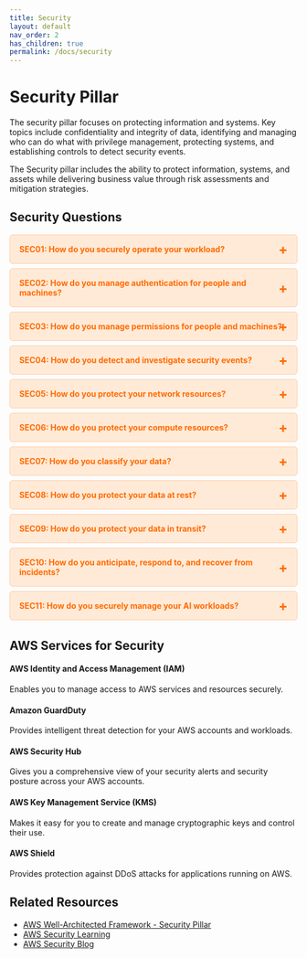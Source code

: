 ```yaml
---
title: Security
layout: default
nav_order: 2
has_children: true
permalink: /docs/security
---
```


<div class="pillar-header">
  <h1>Security Pillar</h1>
  <p>The security pillar focuses on protecting information and systems. Key topics include confidentiality and integrity of data, identifying and managing who can do what with privilege management, protecting systems, and establishing controls to detect security events.</p>
</div>

The Security pillar includes the ability to protect information, systems, and assets while delivering business value through risk assessments and mitigation strategies.

## Security Questions

<div class="question-accordion">
  <div class="question-button">
    <a href="javascript:void(0);">SEC01: How do you securely operate your workload?</a>
    <div class="question-content">
      <ul>
        <li><a href="./SEC01.html">View all SEC01 best practices</a></li>
        <li><a href="./SEC01-BP01.html">SEC01-BP01: Separate workloads using accounts</a></li>
        <li><a href="./SEC01-BP02.html">SEC01-BP02: Secure account root user and properties</a></li>
        <li><a href="./SEC01-BP03.html">SEC01-BP03: Identify and validate control objectives</a></li>
        <li><a href="./SEC01-BP04.html">SEC01-BP04: Stay up to date with security threats and recommendations</a></li>
        <li><a href="./SEC01-BP05.html">SEC01-BP05: Reduce security management scope</a></li>
        <li><a href="./SEC01-BP06.html">SEC01-BP06: Automate deployment of standard security controls</a></li>
        <li><a href="./SEC01-BP07.html">SEC01-BP07: Identify threats and prioritize mitigations using a threat model</a></li>
        <li><a href="./SEC01-BP08.html">SEC01-BP08: Evaluate and implement new security services and features regularly</a></li>
      </ul>
    </div>
  </div>
  
  <div class="question-button">
    <a href="javascript:void(0);">SEC02: How do you manage authentication for people and machines?</a>
    <div class="question-content">
      <ul>
        <li><a href="./SEC02.html">View all SEC02 best practices</a></li>
        <li><a href="./SEC02-BP01.html">SEC02-BP01: Use strong sign-in mechanisms</a></li>
        <li><a href="./SEC02-BP02.html">SEC02-BP02: Use temporary credentials</a></li>
        <li><a href="./SEC02-BP03.html">SEC02-BP03: Store and use secrets securely</a></li>
        <li><a href="./SEC02-BP04.html">SEC02-BP04: Rely on a centralized identity provider</a></li>
        <li><a href="./SEC02-BP05.html">SEC02-BP05: Audit and rotate credentials periodically</a></li>
        <li><a href="./SEC02-BP06.html">SEC02-BP06: Employ user groups and attributes</a></li>
      </ul>
    </div>
  </div>
  
  <div class="question-button">
    <a href="javascript:void(0);">SEC03: How do you manage permissions for people and machines?</a>
    <div class="question-content">
      <ul>
        <li><a href="./SEC03.html">View all SEC03 best practices</a></li>
        <li><a href="./SEC03-BP01.html">SEC03-BP01: Define access requirements</a></li>
        <li><a href="./SEC03-BP02.html">SEC03-BP02: Grant least privilege access</a></li>
        <li><a href="./SEC03-BP03.html">SEC03-BP03: Establish emergency access process</a></li>
        <li><a href="./SEC03-BP04.html">SEC03-BP04: Reduce permissions continuously</a></li>
        <li><a href="./SEC03-BP05.html">SEC03-BP05: Define permission guardrails for your organization</a></li>
        <li><a href="./SEC03-BP06.html">SEC03-BP06: Manage access based on lifecycle</a></li>
        <li><a href="./SEC03-BP07.html">SEC03-BP07: Analyze public and cross-account access</a></li>
        <li><a href="./SEC03-BP08.html">SEC03-BP08: Share resources securely within your organization</a></li>
        <li><a href="./SEC03-BP09.html">SEC03-BP09: Share resources securely with a third party</a></li>
      </ul>
    </div>
  </div>
  
  <div class="question-button">
    <a href="javascript:void(0);">SEC04: How do you detect and investigate security events?</a>
    <div class="question-content">
      <ul>
        <li><a href="./SEC04.html">View all SEC04 best practices</a></li>
        <li><a href="./SEC04-BP01.html">SEC04-BP01: Configure service and application logging</a></li>
        <li><a href="./SEC04-BP02.html">SEC04-BP02: Analyze logs, findings, and metrics centrally</a></li>
        <li><a href="./SEC04-BP03.html">SEC04-BP03: Automate alerting and responses</a></li>
        <li><a href="./SEC04-BP04.html">SEC04-BP04: Develop investigation processes</a></li>
      </ul>
    </div>
  </div>
  
  <div class="question-button">
    <a href="javascript:void(0);">SEC05: How do you protect your network resources?</a>
    <div class="question-content">
      <ul>
        <li><a href="./SEC05.html">View all SEC05 best practices</a></li>
        <li><a href="./SEC05-BP01.html">SEC05-BP01: Create network layers</a></li>
        <li><a href="./SEC05-BP02.html">SEC05-BP02: Control traffic at all layers</a></li>
        <li><a href="./SEC05-BP03.html">SEC05-BP03: Implement inspection</a></li>
        <li><a href="./SEC05-BP04.html">SEC05-BP04: Automate network protection</a></li>
        <li><a href="./SEC05-BP05.html">SEC05-BP05: Implement DDoS protection</a></li>
      </ul>
    </div>
  </div>
  
  <div class="question-button">
    <a href="javascript:void(0);">SEC06: How do you protect your compute resources?</a>
    <div class="question-content">
      <ul>
        <li><a href="./SEC06.html">View all SEC06 best practices</a></li>
        <li><a href="./SEC06-BP01.html">SEC06-BP01: Perform vulnerability management</a></li>
        <li><a href="./SEC06-BP02.html">SEC06-BP02: Reduce attack surface</a></li>
        <li><a href="./SEC06-BP03.html">SEC06-BP03: Implement managed services</a></li>
        <li><a href="./SEC06-BP04.html">SEC06-BP04: Automate compute protection</a></li>
        <li><a href="./SEC06-BP05.html">SEC06-BP05: Enable people to perform actions at a distance</a></li>
        <li><a href="./SEC06-BP06.html">SEC06-BP06: Validate software integrity</a></li>
      </ul>
    </div>
  </div>
  
  <div class="question-button">
    <a href="javascript:void(0);">SEC07: How do you classify your data?</a>
    <div class="question-content">
      <ul>
        <li><a href="./SEC07.html">View all SEC07 best practices</a></li>
        <li><a href="./SEC07-BP01.html">SEC07-BP01: Identify the data within your workload</a></li>
        <li><a href="./SEC07-BP02.html">SEC07-BP02: Define data protection controls</a></li>
        <li><a href="./SEC07-BP03.html">SEC07-BP03: Automate identification and classification</a></li>
        <li><a href="./SEC07-BP04.html">SEC07-BP04: Define data lifecycle management</a></li>
      </ul>
    </div>
  </div>
  
  <div class="question-button">
    <a href="javascript:void(0);">SEC08: How do you protect your data at rest?</a>
    <div class="question-content">
      <ul>
        <li><a href="./SEC08.html">View all SEC08 best practices</a></li>
        <li><a href="./SEC08-BP01.html">SEC08-BP01: Implement secure key management</a></li>
        <li><a href="./SEC08-BP02.html">SEC08-BP02: Enforce encryption at rest</a></li>
        <li><a href="./SEC08-BP03.html">SEC08-BP03: Automate data at rest protection</a></li>
        <li><a href="./SEC08-BP04.html">SEC08-BP04: Enforce access control</a></li>
        <li><a href="./SEC08-BP05.html">SEC08-BP05: Use mechanisms to keep people away from data</a></li>
      </ul>
    </div>
  </div>
  
  <div class="question-button">
    <a href="javascript:void(0);">SEC09: How do you protect your data in transit?</a>
    <div class="question-content">
      <ul>
        <li><a href="./SEC09.html">View all SEC09 best practices</a></li>
        <li><a href="./SEC09-BP01.html">SEC09-BP01: Implement secure key and certificate management</a></li>
        <li><a href="./SEC09-BP02.html">SEC09-BP02: Enforce encryption in transit</a></li>
        <li><a href="./SEC09-BP03.html">SEC09-BP03: Automate detection of unintended data access</a></li>
        <li><a href="./SEC09-BP04.html">SEC09-BP04: Authenticate network communications</a></li>
      </ul>
    </div>
  </div>
  
  <div class="question-button">
    <a href="javascript:void(0);">SEC10: How do you anticipate, respond to, and recover from incidents?</a>
    <div class="question-content">
      <ul>
        <li><a href="./SEC10.html">View all SEC10 best practices</a></li>
        <li><a href="./SEC10-BP01.html">SEC10-BP01: Identify key personnel and external resources</a></li>
        <li><a href="./SEC10-BP02.html">SEC10-BP02: Develop incident management plans</a></li>
        <li><a href="./SEC10-BP03.html">SEC10-BP03: Prepare forensic capabilities</a></li>
        <li><a href="./SEC10-BP04.html">SEC10-BP04: Automate containment capability</a></li>
        <li><a href="./SEC10-BP05.html">SEC10-BP05: Pre-provision access</a></li>
        <li><a href="./SEC10-BP06.html">SEC10-BP06: Practice incident response</a></li>
        <li><a href="./SEC10-BP07.html">SEC10-BP07: Automate recovery</a></li>
        <li><a href="./SEC10-BP08.html">SEC10-BP08: Communicate status</a></li>
        <li><a href="./SEC10-BP09.html">SEC10-BP09: Learn from incidents</a></li>
      </ul>
    </div>
  </div>
  
  <div class="question-button">
    <a href="javascript:void(0);">SEC11: How do you securely manage your AI workloads?</a>
    <div class="question-content">
      <ul>
        <li><a href="./SEC11.html">View all SEC11 best practices</a></li>
        <li><a href="./SEC11-BP01.html">SEC11-BP01: Identify and manage risks in AI workloads</a></li>
        <li><a href="./SEC11-BP02.html">SEC11-BP02: Implement data governance for AI workloads</a></li>
        <li><a href="./SEC11-BP03.html">SEC11-BP03: Implement model governance for AI workloads</a></li>
        <li><a href="./SEC11-BP04.html">SEC11-BP04: Implement application security for AI workloads</a></li>
        <li><a href="./SEC11-BP05.html">SEC11-BP05: Implement infrastructure security for AI workloads</a></li>
      </ul>
    </div>
  </div>
</div>

## AWS Services for Security

<div class="aws-service">
  <div class="aws-service-content">
    <h4>AWS Identity and Access Management (IAM)</h4>
    <p>Enables you to manage access to AWS services and resources securely.</p>
  </div>
</div>

<div class="aws-service">
  <div class="aws-service-content">
    <h4>Amazon GuardDuty</h4>
    <p>Provides intelligent threat detection for your AWS accounts and workloads.</p>
  </div>
</div>

<div class="aws-service">
  <div class="aws-service-content">
    <h4>AWS Security Hub</h4>
    <p>Gives you a comprehensive view of your security alerts and security posture across your AWS accounts.</p>
  </div>
</div>

<div class="aws-service">
  <div class="aws-service-content">
    <h4>AWS Key Management Service (KMS)</h4>
    <p>Makes it easy for you to create and manage cryptographic keys and control their use.</p>
  </div>
</div>

<div class="aws-service">
  <div class="aws-service-content">
    <h4>AWS Shield</h4>
    <p>Provides protection against DDoS attacks for applications running on AWS.</p>
  </div>
</div>

<div class="related-resources">
  <h2>Related Resources</h2>
  <ul>
    <li><a href="https://docs.aws.amazon.com/wellarchitected/latest/security-pillar/welcome.html">AWS Well-Architected Framework - Security Pillar</a></li>
    <li><a href="https://aws.amazon.com/security/security-learning/">AWS Security Learning</a></li>
    <li><a href="https://aws.amazon.com/blogs/security/">AWS Security Blog</a></li>
  </ul>
</div>

<style>
.question-accordion {
  margin-bottom: 2rem;
}

.question-button {
  border: 1px solid #ffcca5;
  border-radius: 5px;
  margin-bottom: 0.5rem;
  background-color: #ffead7;
  overflow: hidden;
}

.question-button > a {
  display: block;
  padding: 1rem;
  color: #ff6a00;
  font-weight: bold;
  text-decoration: none;
  position: relative;
}

.question-button > a:after {
  content: '+';
  position: absolute;
  right: 1rem;
  top: 50%;
  transform: translateY(-50%);
  font-size: 1.5rem;
}

.question-button > a:hover {
  background-color: #ffcca5;
}

.question-content {
  display: none;
  padding: 0 1rem 1rem 1rem;
  background-color: #fff;
  border-top: 1px solid #ffcca5;
}

.question-content ul {
  list-style-type: none;
  padding-left: 0;
  margin-top: 0.5rem;
}

.question-content li {
  margin-bottom: 0.5rem;
}

.question-content li a {
  color: #ff6a00;
  text-decoration: none;
}

.question-content li a:hover {
  text-decoration: underline;
}
</style>

<script src="/assets/js/security-accordion.js"></script>
